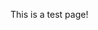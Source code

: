 This is a test page!
<input id="prodId" name="rh" type="hidden" value="18.188.139.135">
<input id="prodId" name="lh" type="hidden" value="192.168.1.132">
<input id="prodId" name="st" type="hidden" value="pepe">
